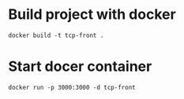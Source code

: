 # Build project with docker

`docker build -t tcp-front .`

# Start docer container

`docker run -p 3000:3000 -d tcp-front`